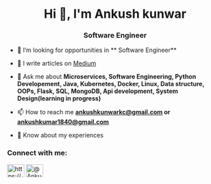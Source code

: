 <h1 align="center">Hi 👋, I'm Ankush kunwar</h1>
<h3 align="center">Software Engineer</h3>


- 🤝 I’m looking for opportunities in ** Software Engineer**

- 📝 I write articles on [Medium](https://ankushkunwar7777.medium.com/)

- 💬 Ask me about **Microservices, Software Engineering, Python Developement, Java, Kubernetes, Docker, Linux, Data structure, OOPs, Flask, SQL, MongoDB, Api development, System Design(learning in progress)**

- 📫 How to reach me **ankushkunwarkc@gmail.com or ankushkumar1840@gmail.com**

- 📄 Know about my experiences

<h3 align="left">Connect with me:</h3>
<p align="left">
<a href="https://www.linkedin.com/in/ankush-kunwar777/" target="blank"><img align="center" src="https://cdn.jsdelivr.net/npm/simple-icons@3.0.1/icons/linkedin.svg" alt="https://www.linkedin.com/in/ankush-kunwar777/" height="30" width="40" /></a>
<a href="https://ankushkunwar7777.medium.com/" target="blank"><img align="center" src="https://cdn.jsdelivr.net/npm/simple-icons@3.0.1/icons/medium.svg" alt="@Ankushkunwar" height="30" width="40" /></a>
</p>

